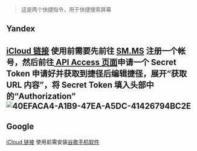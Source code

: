 > 这是两个快捷指令，用于快捷搜索屏幕

## Yandex
[iCloud 链接](https://www.icloud.com/shortcuts/ff19e0fc68c94f6ba2b2b4d52d1bb511)
使用前需要先前往 [SM.MS](https://sm.ms/) 注册一个帐号，然后前往[ API Access 页面](https://sm.ms/home/apitoken)申请一个 Secret Token
申请好并获取到捷径后编辑捷径，展开“获取 URL 内容”，将 Secret Token 填入头部中的“Authorization”
![40EFACA4-A1B9-47EA-A5DC-41426794BC2E](https://github.com/qgmzmy/lens/assets/114319143/2b251f6d-e950-444f-a9c3-6bb59c6bce16)
---
## Google
[iCloud 链接](https://www.icloud.com/shortcuts/07dfa052397a40f5949151864d4046d7)
使用前需安装[谷歌手机软件](https://apps.apple.com/app/id284815942)
